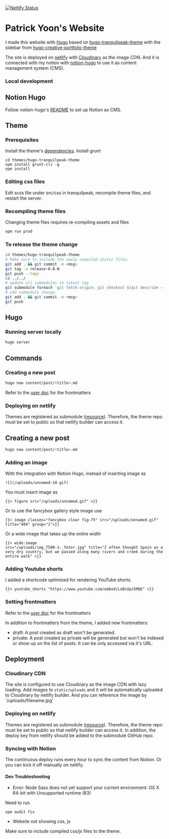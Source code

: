 [![Netlify Status](https://api.netlify.com/api/v1/badges/71eb6605-6c6e-41ca-b700-06b8bb08a39d/deploy-status)](https://app.netlify.com/sites/patyoon/deploys)

# Patrick Yoon's Website

I made this website with [Hugo](https://gohugo.io/) based on [hugo-tranquilpeak-theme](https://github.com/kakawait/hugo-tranquilpeak-theme) with the sidebar from [hugo-creative-portfolio-theme](https://themes.gohugo.io/hugo-creative-portfolio-theme/)

The site is deployed on [netlify](https://www.netlify.com/) with [Cloudinary](https://cloudinary.com/) as the image CDN. And it is connected with my notion with [notion-hugo](https://github.com/HEIGE-PCloud/Notion-Hugo) to use it as content management system (CMS).

### Local development

## Notion Hugo

Follow notion-hugo's [README](/notion_hugo_readme.md) to set up Notion as CMS.

## Theme

### Prerequisites

Install the theme's [dependencies](https://github.com/kakawait/hugo-tranquilpeak-theme/blob/master/docs/developer.md#installation). Install grunt

```
cd themes/hugo-tranquilpeak-theme
npm install grunt-cli -g
npm install
```

### Editing css files

Edit scss file under src/css in tranquilpeak, recompile theme files, and restart the server.

### Recompiling theme files

Changing theme files requires re-compiling assets and files

``` bash
npm run prod
```

### To release the theme change

``` bash
cd themes/hugo-tranquilpeak-theme
# Make sure to include the newly compiled static files.
git add . && git commit -m <msg>
git tag -a release-0.0.N
git push --tags
cd ../../
# update all submodules to latest tag
git submodule foreach 'git fetch origin; git checkout $(git describe --tags `git rev-list --tags --max-count=1`);'
# add submodule change.
git add . && git commit -m <msg>
git push
```

## Hugo

### Running server locally

``` bash
hugo server
```

## Commands

### Creating a new post

``` bash
hugo new content/post/<title>.md
```

Refer to the [user doc](https://github.com/kakawait/hugo-tranquilpeak-theme/blob/master/docs/user.md#writing-posts) for the frontmatters

### Deploying on netlify

Themes are registered as submodule ([resource](https://gohugo.io/hosting-and-deployment/hosting-on-netlify/#use-hugo-themes-with-netlify)).
Therefore, the theme repo must be set to public so that netlify builder can access it.


## Creating a new post

``` bash
hugo new content/post/<title>.md
```

### Adding an image

With the integration with Notion Hugo, instead of inserting image as

```
![](/uploads/unnamed-10.gif)
```

You must insert image as

```
{{< figure src="/uploads/unnamed.gif" >}}
```

Or to use the fancybox gallery style image use

```
{{< image classes="fancybox clear fig-75" src="/uploads/unnamed.gif" title="404" group="1">}}
```

Or a wide image that takes up the entire width

```
{{< wide-image
src="/uploads/img_7500-1-_fotor.jpg" title="I often thought Spain as a very dry country, but we passed along many rivers and creek during the entire walk" >}}
```

### Adding Youtube shorts

I added a shortcode optimized for rendering YouTube shorts.

```
{{< youtube_shorts "https://www.youtube.com/embed/LoBcUpz5MQE" >}}
```

### Setting frontmatters

Refer to the [user doc](https://github.com/kakawait/hugo-tranquilpeak-theme/blob/master/docs/user.md#writing-posts) for the frontmatters

In addition to frontmatters from the theme, I added new frontmatters:

- draft: A post created as draft won't be generated.
- private: A post created as private will be generated but won't be indexed or show up on the list of posts. It can be only accessed via it's URL.

## Deployment

### Cloudinary CDN

The site is configured to use Cloudinary as the image CDN with lazy loading. Add images to `static/uploads` and it will be automatically uploaded to Cloudinary by netlify builder. And you can reference the image by `/uploads/filename.jpg'

### Deploying on netlify

Themes are registered as submodule ([resource](https://gohugo.io/hosting-and-deployment/hosting-on-netlify/#use-hugo-themes-with-netlify)).
Therefore, the theme repo must be set to public so that netlify builder can access it. In addition, the deploy key from netlify should be added to the submodule GitHub repo.

### Syncing with Notion

The continuous deploy runs every hour to sync the content from Notion. Or you can kick it off manually on netlify.

#### Dev Troubleshooting

- Error: Node Sass does not yet support your current environment: OS X 64-bit with Unsupported runtime (83)

Need to run

```
npm audit fix
```

- Website not showing css, js

Make sure to include compiled css/js files to the theme.

